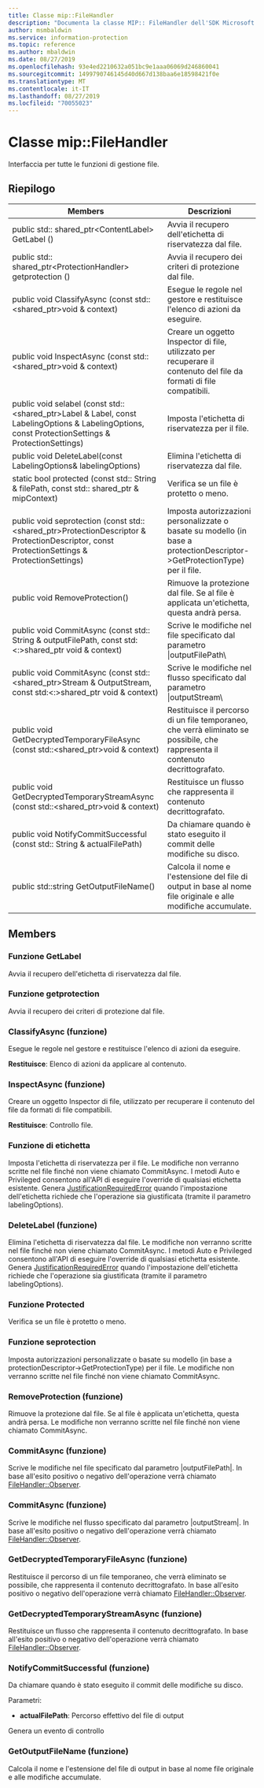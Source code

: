 ```yaml
---
title: Classe mip::FileHandler
description: "Documenta la classe MIP:: FileHandler dell'SDK Microsoft Information Protection (MIP)."
author: msmbaldwin
ms.service: information-protection
ms.topic: reference
ms.author: mbaldwin
ms.date: 08/27/2019
ms.openlocfilehash: 93e4ed2210632a051bc9e1aaa06069d246860041
ms.sourcegitcommit: 1499790746145d40d667d138baa6e18598421f0e
ms.translationtype: MT
ms.contentlocale: it-IT
ms.lasthandoff: 08/27/2019
ms.locfileid: "70055023"
---
```

# <a name="class-mipfilehandler"></a>Classe mip::FileHandler 
Interfaccia per tutte le funzioni di gestione file.
  
## <a name="summary"></a>Riepilogo
 Members                        | Descrizioni                                
--------------------------------|---------------------------------------------
public std:: shared_ptr\<ContentLabel\> GetLabel ()  |  Avvia il recupero dell'etichetta di riservatezza dal file.
public std:: shared_ptr\<ProtectionHandler\> getprotection ()  |  Avvia il recupero dei criteri di protezione dal file.
public void ClassifyAsync (const std::\<shared_ptr\>void & context)  |  Esegue le regole nel gestore e restituisce l'elenco di azioni da eseguire.
public void InspectAsync (const std::\<shared_ptr\>void & context)  |  Creare un oggetto Inspector di file, utilizzato per recuperare il contenuto del file da formati di file compatibili.
public void selabel (const std::\<shared_ptr\>Label & Label, const LabelingOptions & LabelingOptions, const ProtectionSettings & ProtectionSettings)  |  Imposta l'etichetta di riservatezza per il file.
public void DeleteLabel(const LabelingOptions& labelingOptions)  |  Elimina l'etichetta di riservatezza dal file.
static bool protected (const std:: String & filePath, const std:<MipContext>: shared_ptr & mipContext) | Verifica se un file è protetto o meno.
public void seprotection (const std::\<shared_ptr\>ProtectionDescriptor & ProtectionDescriptor, const ProtectionSettings & ProtectionSettings)  |  Imposta autorizzazioni personalizzate o basate su modello (in base a protectionDescriptor->GetProtectionType) per il file.
public void RemoveProtection()  |  Rimuove la protezione dal file. Se al file è applicata un'etichetta, questa andrà persa.
public void CommitAsync (const std:: String & outputFilePath, const std:\<:\>shared_ptr void & context) | Scrive le modifiche nel file specificato dal parametro \|outputFilePath\ |  .
public void CommitAsync (const std::\<shared_ptr\>Stream & OutputStream, const std:\<:\>shared_ptr void & context) | Scrive le modifiche nel flusso specificato dal parametro \|outputStream\ |  .
public void GetDecryptedTemporaryFileAsync (const std::\<shared_ptr\>void & context)  |  Restituisce il percorso di un file temporaneo, che verrà eliminato se possibile, che rappresenta il contenuto decrittografato.
public void GetDecryptedTemporaryStreamAsync (const std::\<shared_ptr\>void & context)  |  Restituisce un flusso che rappresenta il contenuto decrittografato.
public void NotifyCommitSuccessful (const std:: String & actualFilePath)  |  Da chiamare quando è stato eseguito il commit delle modifiche su disco.
public std::string GetOutputFileName()  |  Calcola il nome e l'estensione del file di output in base al nome file originale e alle modifiche accumulate.
  
## <a name="members"></a>Members
  
### <a name="getlabel-function"></a>Funzione GetLabel
Avvia il recupero dell'etichetta di riservatezza dal file.
  
### <a name="getprotection-function"></a>Funzione getprotection
Avvia il recupero dei criteri di protezione dal file.
  
### <a name="classifyasync-function"></a>ClassifyAsync (funzione)
Esegue le regole nel gestore e restituisce l'elenco di azioni da eseguire.

  
**Restituisce**: Elenco di azioni da applicare al contenuto.
  
### <a name="inspectasync-function"></a>InspectAsync (funzione)
Creare un oggetto Inspector di file, utilizzato per recuperare il contenuto del file da formati di file compatibili.

  
**Restituisce**: Controllo file.
  
### <a name="setlabel-function"></a>Funzione di etichetta
Imposta l'etichetta di riservatezza per il file.
Le modifiche non verranno scritte nel file finché non viene chiamato CommitAsync. I metodi Auto e Privileged consentono all'API di eseguire l'override di qualsiasi etichetta esistente. Genera [JustificationRequiredError](class_mip_justificationrequirederror.md) quando l'impostazione dell'etichetta richiede che l'operazione sia giustificata (tramite il parametro labelingOptions).
  
### <a name="deletelabel-function"></a>DeleteLabel (funzione)
Elimina l'etichetta di riservatezza dal file.
Le modifiche non verranno scritte nel file finché non viene chiamato CommitAsync. I metodi Auto e Privileged consentono all'API di eseguire l'override di qualsiasi etichetta esistente. Genera [JustificationRequiredError](class_mip_justificationrequirederror.md) quando l'impostazione dell'etichetta richiede che l'operazione sia giustificata (tramite il parametro labelingOptions).
  

### <a name="isprotected-function"></a>Funzione Protected
Verifica se un file è protetto o meno.

### <a name="setprotection-function"></a>Funzione seprotection
Imposta autorizzazioni personalizzate o basate su modello (in base a protectionDescriptor->GetProtectionType) per il file.
Le modifiche non verranno scritte nel file finché non viene chiamato CommitAsync.
  
### <a name="removeprotection-function"></a>RemoveProtection (funzione)
Rimuove la protezione dal file. Se al file è applicata un'etichetta, questa andrà persa.
Le modifiche non verranno scritte nel file finché non viene chiamato CommitAsync.
  
### <a name="commitasync-function"></a>CommitAsync (funzione)
Scrive le modifiche nel file specificato dal parametro |outputFilePath|.
In base all'esito positivo o negativo dell'operazione verrà chiamato [FileHandler::Observer](class_mip_filehandler_observer.md).
  
### <a name="commitasync-function"></a>CommitAsync (funzione)
Scrive le modifiche nel flusso specificato dal parametro |outputStream|.
In base all'esito positivo o negativo dell'operazione verrà chiamato [FileHandler::Observer](class_mip_filehandler_observer.md).
  
### <a name="getdecryptedtemporaryfileasync-function"></a>GetDecryptedTemporaryFileAsync (funzione)
Restituisce il percorso di un file temporaneo, che verrà eliminato se possibile, che rappresenta il contenuto decrittografato.
In base all'esito positivo o negativo dell'operazione verrà chiamato [FileHandler::Observer](class_mip_filehandler_observer.md).
  
### <a name="getdecryptedtemporarystreamasync-function"></a>GetDecryptedTemporaryStreamAsync (funzione)
Restituisce un flusso che rappresenta il contenuto decrittografato.
In base all'esito positivo o negativo dell'operazione verrà chiamato [FileHandler::Observer](class_mip_filehandler_observer.md).
  
### <a name="notifycommitsuccessful-function"></a>NotifyCommitSuccessful (funzione)
Da chiamare quando è stato eseguito il commit delle modifiche su disco.

Parametri:  
* **actualFilePath**: Percorso effettivo del file di output 


Genera un evento di controllo
  
### <a name="getoutputfilename-function"></a>GetOutputFileName (funzione)
Calcola il nome e l'estensione del file di output in base al nome file originale e alle modifiche accumulate.